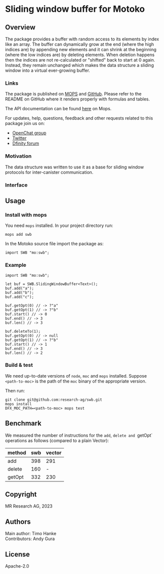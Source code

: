 # Sliding window buffer for Motoko

## Overview

The package provides a buffer with random access to its elements by index like an array.
The buffer can dynamically grow at the end (where the high indices are) by appending new elements
and it can shrink at the beginning (where the low indices are) by deleting elements.
When deletion happens then the indices are not re-calculated or "shifted" back to start at 0 again.
Instead, they remain unchanged which makes the data structure a sliding window into a virtual ever-growing buffer.

### Links

The package is published on [MOPS](https://mops.one/swb) and [GitHub](https://github.com/research-ag/swb).
Please refer to the README on GitHub where it renders properly with formulas and tables.

The API documentation can be found [here](https://mops.one/swb/docs/lib) on Mops.

For updates, help, questions, feedback and other requests related to this package join us on:

* [OpenChat group](https://oc.app/2zyqk-iqaaa-aaaar-anmra-cai)
* [Twitter](https://twitter.com/mr_research_ag)
* [Dfinity forum](https://forum.dfinity.org/)

### Motivation

The data structure was written to use it as a base for sliding window protocols for inter-canister communication.
### Interface

## Usage

### Install with mops

You need `mops` installed. In your project directory run:
```
mops add swb
```

In the Motoko source file import the package as:
```
import SWB "mo:swb";
```

### Example

```
import SWB "mo:swb";

let buf = SWB.SlidingWindowBuffer<Text>();
buf.add("a");
buf.add("b");
buf.add("c");

buf.getOpt(0) // -> ?"a"
buf.getOpt(1) // -> ?"b"
buf.start() // -> 0
buf.end() // -> 3
buf.len() // -> 3

buf.deleteTo(1);
buf.getOpt(0) // -> null
buf.getOpt(1) // -> ?"b"
buf.start() // -> 1
buf.end() // -> 3
buf.len() // -> 2
```

### Build & test

We need up-to-date versions of `node`, `moc` and `mops` installed.
Suppose `<path-to-moc>` is the path of the `moc` binary of the appropriate version.

Then run:
```
git clone git@github.com:research-ag/swb.git
mops install
DFX_MOC_PATH=<path-to-moc> mops test
```

## Benchmark

We measured the number of instructions for the `add`, `delete and `getOpt` operations as follows (compared to a plain Vector):

|method|swb|vector|
|---|---|---|
|add|398|291|
|delete|160|-|
|getOpt|332|230|

## Copyright

MR Research AG, 2023
## Authors

Main author: Timo Hanke\
Contributors: Andy Gura
## License 

Apache-2.0

